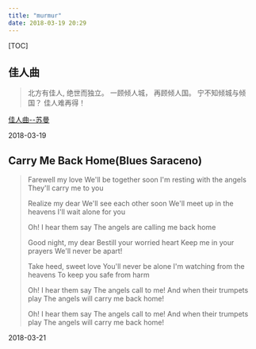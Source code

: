 ```yaml
---
title: "murmur"
date: 2018-03-19 20:29
---
```


[TOC]

## 佳人曲
>  北方有佳人,
>  绝世而独立。
>  一顾倾人城，
>  再顾倾人国。
>  宁不知倾城与倾国？
>  佳人难再得！

[佳人曲--苏曼](http://music.163.com/m/song?id=289135)

2018-03-19


## Carry Me Back Home(Blues Saraceno)
> Farewell my love
> We'll be together soon
> I'm resting with the angels
> They'll carry me to you
>  
> Realize my dear
> We'll see each other soon
> We'll meet up in the heavens
> I'll wait alone for you
>  
> Oh! I hear them say
> The angels are calling me back home
>  
> Good night, my dear
> Bestill your worried heart
> Keep me in your prayers
> We'll never be apart!
>  
> Take heed, sweet love
> You'll never be alone
> I'm watching from the heavens
> To keep you safe from harm
>  
> Oh! I hear them say
> The angels call to me!
> And when their trumpets play
> The angels will carry me back home!
>  
> Oh! I hear them say
> The angels call to me!
> And when their trumpets play
> The angels will carry me back home!

2018-03-21

